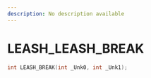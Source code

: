 ```yaml
---
description: No description available 
---
```


# LEASH\_LEASH_BREAK

```cpp
int LEASH_BREAK(int _Unk0, int _Unk1);
```
